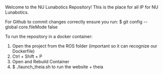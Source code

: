 Welcome to the NU Lunabotics Repository! This is the place for all IP for NU Lunabotics.

For Github to commit changes correctly ensure you run:
$ git config --global core.fileMode false

To run the repository in a docker container:
1. Open the project from the ROS folder (important so it can recognize our Dockerfile)
2. Ctrl + Shift + P
3. Open and Rebuild Container
4. $ ./launch_theia.sh to run the website + theia